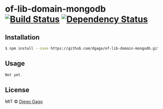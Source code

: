 # of-lib-domain-mongodb [![Build Status][travis-image]][travis-url] [![Dependency Status][daviddm-image]][daviddm-url]

>

## Installation

```sh
$ npm install --save https://github.com/dgago/of-lib-domain-mongodb.git
```

## Usage

```ts
Not yet.
```

## License

MIT © [Diego Gago]()

[npm-image]: https://badge.fury.io/js/of-lib-domain-mongodb.svg
[npm-url]: https://npmjs.org/package/of-lib-domain-mongodb
[travis-image]: https://travis-ci.org/dgago/of-lib-domain-mongodb.svg?branch=master
[travis-url]: https://travis-ci.org/dgago/of-lib-domain-mongodb
[daviddm-image]: https://david-dm.org/dgago/of-lib-domain-mongodb.svg?theme=shields.io
[daviddm-url]: https://david-dm.org/dgago/of-lib-domain-mongodb
